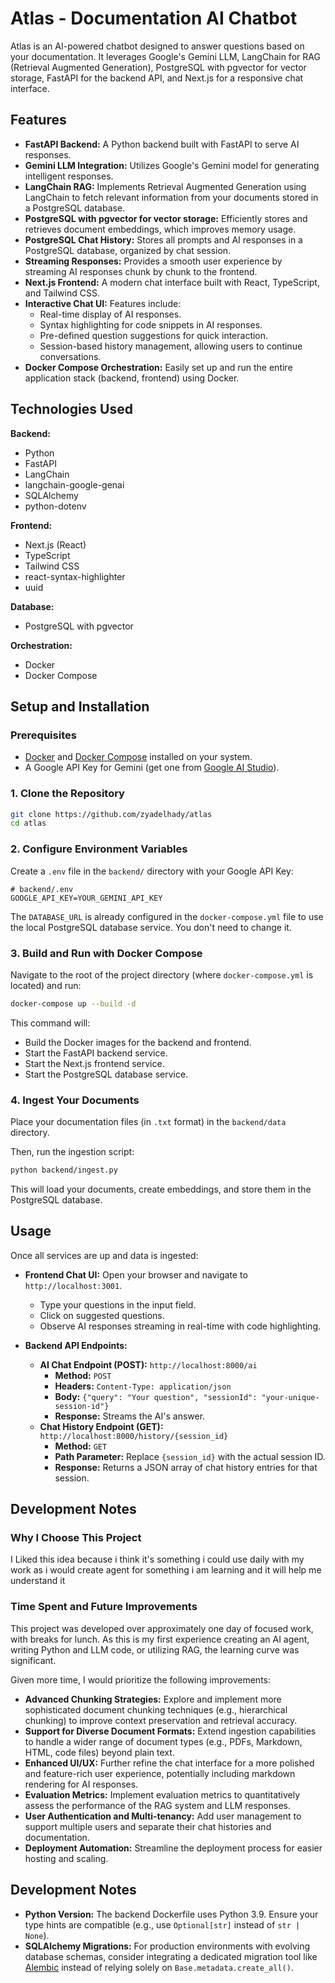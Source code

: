 # Atlas - Documentation AI Chatbot

Atlas is an AI-powered chatbot designed to answer questions based on your documentation. It leverages Google's Gemini LLM, LangChain for RAG (Retrieval Augmented Generation), PostgreSQL with pgvector for vector storage, FastAPI for the backend API, and Next.js for a responsive chat interface.

## Features

- **FastAPI Backend:** A Python backend built with FastAPI to serve AI responses.
- **Gemini LLM Integration:** Utilizes Google's Gemini model for generating intelligent responses.
- **LangChain RAG:** Implements Retrieval Augmented Generation using LangChain to fetch relevant information from your documents stored in a PostgreSQL database.
- **PostgreSQL with pgvector for vector storage:** Efficiently stores and retrieves document embeddings, which improves memory usage.
- **PostgreSQL Chat History:** Stores all prompts and AI responses in a PostgreSQL database, organized by chat session.
- **Streaming Responses:** Provides a smooth user experience by streaming AI responses chunk by chunk to the frontend.
- **Next.js Frontend:** A modern chat interface built with React, TypeScript, and Tailwind CSS.
- **Interactive Chat UI:** Features include:
  - Real-time display of AI responses.
  - Syntax highlighting for code snippets in AI responses.
  - Pre-defined question suggestions for quick interaction.
  - Session-based history management, allowing users to continue conversations.
- **Docker Compose Orchestration:** Easily set up and run the entire application stack (backend, frontend) using Docker.

## Technologies Used

**Backend:**

- Python
- FastAPI
- LangChain
- langchain-google-genai
- SQLAlchemy
- python-dotenv

**Frontend:**

- Next.js (React)
- TypeScript
- Tailwind CSS
- react-syntax-highlighter
- uuid

**Database:**

- PostgreSQL with pgvector

**Orchestration:**

- Docker
- Docker Compose

## Setup and Installation

### Prerequisites

- [Docker](https://docs.docker.com/get-docker/) and [Docker Compose](https://docs.docker.com/compose/install/) installed on your system.
- A Google API Key for Gemini (get one from [Google AI Studio](https://aistudio.google.com/)).

### 1. Clone the Repository

```bash
git clone https://github.com/zyadelhady/atlas
cd atlas
```

### 2. Configure Environment Variables

Create a `.env` file in the `backend/` directory with your Google API Key:

```
# backend/.env
GOOGLE_API_KEY=YOUR_GEMINI_API_KEY
```

The `DATABASE_URL` is already configured in the `docker-compose.yml` file to use the local PostgreSQL database service. You don't need to change it.

### 3. Build and Run with Docker Compose

Navigate to the root of the project directory (where `docker-compose.yml` is located) and run:

```bash
docker-compose up --build -d
```

This command will:

- Build the Docker images for the backend and frontend.
- Start the FastAPI backend service.
- Start the Next.js frontend service.
- Start the PostgreSQL database service.

### 4. Ingest Your Documents

Place your documentation files (in `.txt` format) in the `backend/data` directory.

Then, run the ingestion script:

```bash
python backend/ingest.py
```

This will load your documents, create embeddings, and store them in the PostgreSQL database.


## Usage

Once all services are up and data is ingested:

- **Frontend Chat UI:** Open your browser and navigate to `http://localhost:3001`.

  - Type your questions in the input field.
  - Click on suggested questions.
  - Observe AI responses streaming in real-time with code highlighting.

- **Backend API Endpoints:**
  - **AI Chat Endpoint (POST):** `http://localhost:8000/ai`
    - **Method:** `POST`
    - **Headers:** `Content-Type: application/json`
    - **Body:** `{"query": "Your question", "sessionId": "your-unique-session-id"}`
    - **Response:** Streams the AI's answer.
  - **Chat History Endpoint (GET):** `http://localhost:8000/history/{session_id}`
    - **Method:** `GET`
    - **Path Parameter:** Replace `{session_id}` with the actual session ID.
    - **Response:** Returns a JSON array of chat history entries for that session.

## Development Notes

### Why I Choose This Project

I Liked this idea because i think it's something i could use daily with my work as i would create agent for something i am learning and it will help me understand it

### Time Spent and Future Improvements

This project was developed over approximately one day of focused work, with breaks for lunch. As this is my first experience creating an AI agent, writing Python and LLM code, or utilizing RAG, the learning curve was significant.

Given more time, I would prioritize the following improvements:

- **Advanced Chunking Strategies:** Explore and implement more sophisticated document chunking techniques (e.g., hierarchical chunking) to improve context preservation and retrieval accuracy.
- **Support for Diverse Document Formats:** Extend ingestion capabilities to handle a wider range of document types (e.g., PDFs, Markdown, HTML, code files) beyond plain text.
- **Enhanced UI/UX:** Further refine the chat interface for a more polished and feature-rich user experience, potentially including markdown rendering for AI responses.
- **Evaluation Metrics:** Implement evaluation metrics to quantitatively assess the performance of the RAG system and LLM responses.
- **User Authentication and Multi-tenancy:** Add user management to support multiple users and separate their chat histories and documentation.
- **Deployment Automation:** Streamline the deployment process for easier hosting and scaling.

## Development Notes

- **Python Version:** The backend Dockerfile uses Python 3.9. Ensure your type hints are compatible (e.g., use `Optional[str]` instead of `str | None`).
- **SQLAlchemy Migrations:** For production environments with evolving database schemas, consider integrating a dedicated migration tool like [Alembic](https://alembic.sqlalchemy.org/en/latest/) instead of relying solely on `Base.metadata.create_all()`.
